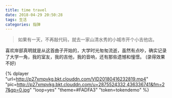 ```yaml
---
title: time travel
date: 2018-04-29 20:50:28
tags: 生活
categories: 指弹
---
```


>如果有一天，不再敲代码，就去一家山清水秀的小城市开个小吉他店。

<!--more-->

喜欢岸部真明就是从这首曲子开始的，大学时光匆匆流逝，虽然有点吵，确实记录了大学一角，我的室友，我的吉他，我的音响，还有那些遗憾和憧憬。
(录得效果不好)

{% dplayer "url=http://p27xmpvkg.bkt.clouddn.com/VID20180416232819.mp4"  "pic=http://p27xmpvkg.bkt.clouddn.com/u=2875524332,436336741&fm=27&gp=0.jpg" "loop=yes" "theme=#FADFA3"  "token=tokendemo" %}
